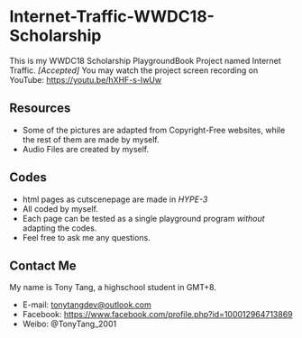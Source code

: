 # Internet-Traffic-WWDC18-Scholarship
This is my WWDC18 Scholarship PlaygroundBook Project named Internet Traffic. *[Accepted]*
You may watch the project screen recording on YouTube: https://youtu.be/hXHF-s-IwUw

## Resources
- Some of the pictures are adapted from Copyright-Free websites, while the rest of them are made by myself.
- Audio Files are created by myself. 

## Codes
- html pages as cutscenepage are made in *HYPE-3*
- All coded by myself. 
- Each page can be tested as a single playground program *without* adapting the codes.
- Feel free to ask me any questions.


## Contact Me
My name is Tony Tang, a highschool student in GMT+8.

- E-mail: tonytangdev@outlook.com
- Facebook: https://www.facebook.com/profile.php?id=100012964713869
- Weibo: @TonyTang_2001
